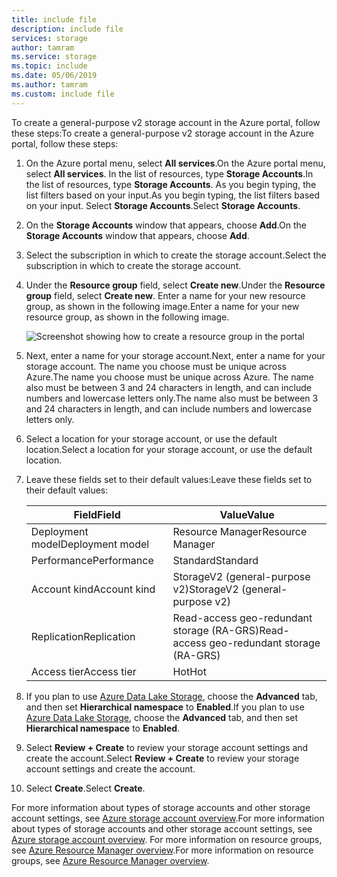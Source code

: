 ```yaml
---
title: include file
description: include file
services: storage
author: tamram
ms.service: storage
ms.topic: include
ms.date: 05/06/2019
ms.author: tamram
ms.custom: include file
---
```


<span data-ttu-id="b8ac8-103">To create a general-purpose v2 storage account in the Azure portal, follow these steps:</span><span class="sxs-lookup"><span data-stu-id="b8ac8-103">To create a general-purpose v2 storage account in the Azure portal, follow these steps:</span></span>

1. <span data-ttu-id="b8ac8-104">On the Azure portal menu, select **All services**.</span><span class="sxs-lookup"><span data-stu-id="b8ac8-104">On the Azure portal menu, select **All services**.</span></span> <span data-ttu-id="b8ac8-105">In the list of resources, type **Storage Accounts**.</span><span class="sxs-lookup"><span data-stu-id="b8ac8-105">In the list of resources, type **Storage Accounts**.</span></span> <span data-ttu-id="b8ac8-106">As you begin typing, the list filters based on your input.</span><span class="sxs-lookup"><span data-stu-id="b8ac8-106">As you begin typing, the list filters based on your input.</span></span> <span data-ttu-id="b8ac8-107">Select **Storage Accounts**.</span><span class="sxs-lookup"><span data-stu-id="b8ac8-107">Select **Storage Accounts**.</span></span>
2. <span data-ttu-id="b8ac8-108">On the **Storage Accounts** window that appears, choose **Add**.</span><span class="sxs-lookup"><span data-stu-id="b8ac8-108">On the **Storage Accounts** window that appears, choose **Add**.</span></span>
3. <span data-ttu-id="b8ac8-109">Select the subscription in which to create the storage account.</span><span class="sxs-lookup"><span data-stu-id="b8ac8-109">Select the subscription in which to create the storage account.</span></span>
4. <span data-ttu-id="b8ac8-110">Under the **Resource group** field, select **Create new**.</span><span class="sxs-lookup"><span data-stu-id="b8ac8-110">Under the **Resource group** field, select **Create new**.</span></span> <span data-ttu-id="b8ac8-111">Enter a name for your new resource group, as shown in the following image.</span><span class="sxs-lookup"><span data-stu-id="b8ac8-111">Enter a name for your new resource group, as shown in the following image.</span></span>

    ![Screenshot showing how to create a resource group in the portal](./media/storage-create-account-portal-include/create-resource-group-for-storage.png)

5. <span data-ttu-id="b8ac8-113">Next, enter a name for your storage account.</span><span class="sxs-lookup"><span data-stu-id="b8ac8-113">Next, enter a name for your storage account.</span></span> <span data-ttu-id="b8ac8-114">The name you choose must be unique across Azure.</span><span class="sxs-lookup"><span data-stu-id="b8ac8-114">The name you choose must be unique across Azure.</span></span> <span data-ttu-id="b8ac8-115">The name also must be between 3 and 24 characters in length, and can include numbers and lowercase letters only.</span><span class="sxs-lookup"><span data-stu-id="b8ac8-115">The name also must be between 3 and 24 characters in length, and can include numbers and lowercase letters only.</span></span>
6. <span data-ttu-id="b8ac8-116">Select a location for your storage account, or use the default location.</span><span class="sxs-lookup"><span data-stu-id="b8ac8-116">Select a location for your storage account, or use the default location.</span></span>
7. <span data-ttu-id="b8ac8-117">Leave these fields set to their default values:</span><span class="sxs-lookup"><span data-stu-id="b8ac8-117">Leave these fields set to their default values:</span></span>

   |<span data-ttu-id="b8ac8-118">Field</span><span class="sxs-lookup"><span data-stu-id="b8ac8-118">Field</span></span>  |<span data-ttu-id="b8ac8-119">Value</span><span class="sxs-lookup"><span data-stu-id="b8ac8-119">Value</span></span>  |
   |---------|---------|
   |<span data-ttu-id="b8ac8-120">Deployment model</span><span class="sxs-lookup"><span data-stu-id="b8ac8-120">Deployment model</span></span>     |<span data-ttu-id="b8ac8-121">Resource Manager</span><span class="sxs-lookup"><span data-stu-id="b8ac8-121">Resource Manager</span></span>         |
   |<span data-ttu-id="b8ac8-122">Performance</span><span class="sxs-lookup"><span data-stu-id="b8ac8-122">Performance</span></span>     |<span data-ttu-id="b8ac8-123">Standard</span><span class="sxs-lookup"><span data-stu-id="b8ac8-123">Standard</span></span>         |
   |<span data-ttu-id="b8ac8-124">Account kind</span><span class="sxs-lookup"><span data-stu-id="b8ac8-124">Account kind</span></span>     |<span data-ttu-id="b8ac8-125">StorageV2 (general-purpose v2)</span><span class="sxs-lookup"><span data-stu-id="b8ac8-125">StorageV2 (general-purpose v2)</span></span>         |
   |<span data-ttu-id="b8ac8-126">Replication</span><span class="sxs-lookup"><span data-stu-id="b8ac8-126">Replication</span></span>     |<span data-ttu-id="b8ac8-127">Read-access geo-redundant storage (RA-GRS)</span><span class="sxs-lookup"><span data-stu-id="b8ac8-127">Read-access geo-redundant storage (RA-GRS)</span></span>         |
   |<span data-ttu-id="b8ac8-128">Access tier</span><span class="sxs-lookup"><span data-stu-id="b8ac8-128">Access tier</span></span>     |<span data-ttu-id="b8ac8-129">Hot</span><span class="sxs-lookup"><span data-stu-id="b8ac8-129">Hot</span></span>         |

8. <span data-ttu-id="b8ac8-130">If you plan to use [Azure Data Lake Storage](https://azure.microsoft.com/services/storage/data-lake-storage/), choose the **Advanced** tab, and then set **Hierarchical namespace** to **Enabled**.</span><span class="sxs-lookup"><span data-stu-id="b8ac8-130">If you plan to use [Azure Data Lake Storage](https://azure.microsoft.com/services/storage/data-lake-storage/), choose the **Advanced** tab, and then set **Hierarchical namespace** to **Enabled**.</span></span>
9. <span data-ttu-id="b8ac8-131">Select **Review + Create** to review your storage account settings and create the account.</span><span class="sxs-lookup"><span data-stu-id="b8ac8-131">Select **Review + Create** to review your storage account settings and create the account.</span></span>
10. <span data-ttu-id="b8ac8-132">Select **Create**.</span><span class="sxs-lookup"><span data-stu-id="b8ac8-132">Select **Create**.</span></span>

<span data-ttu-id="b8ac8-133">For more information about types of storage accounts and other storage account settings, see [Azure storage account overview](https://docs.microsoft.com/azure/storage/common/storage-account-overview).</span><span class="sxs-lookup"><span data-stu-id="b8ac8-133">For more information about types of storage accounts and other storage account settings, see [Azure storage account overview](https://docs.microsoft.com/azure/storage/common/storage-account-overview).</span></span> <span data-ttu-id="b8ac8-134">For more information on resource groups, see [Azure Resource Manager overview](https://docs.microsoft.com/azure/azure-resource-manager/resource-group-overview).</span><span class="sxs-lookup"><span data-stu-id="b8ac8-134">For more information on resource groups, see [Azure Resource Manager overview](https://docs.microsoft.com/azure/azure-resource-manager/resource-group-overview).</span></span> 